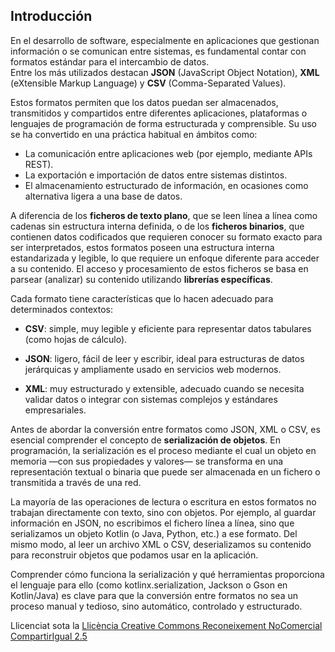 ## Introducción



<!--![ref1](formatos.png)-->

En el desarrollo de software, especialmente en aplicaciones que gestionan información o se comunican entre sistemas, es fundamental contar con formatos estándar para el intercambio de datos.   
Entre los más utilizados destacan **JSON** (JavaScript Object Notation), **XML** (eXtensible Markup Language) y **CSV** (Comma-Separated Values).




Estos formatos permiten que los datos puedan ser almacenados, transmitidos y compartidos entre diferentes aplicaciones, plataformas o lenguajes de programación de forma estructurada y comprensible. Su uso se ha convertido en una práctica habitual en ámbitos como:

- La comunicación entre aplicaciones web (por ejemplo, mediante APIs REST).
- La exportación e importación de datos entre sistemas distintos.
- El almacenamiento estructurado de información, en ocasiones como alternativa ligera a una base de datos.


A diferencia de los **ficheros de texto plano**, que se leen línea a línea como cadenas sin estructura interna definida, o de los **ficheros binarios**, que contienen datos codificados que requieren conocer su formato exacto para ser interpretados, estos formatos poseen una estructura interna estandarizada y legible, lo que requiere un enfoque diferente para acceder a su contenido. El acceso y procesamiento de estos ficheros se basa en parsear (analizar) su contenido utilizando **librerías específicas**.

Cada formato tiene características que lo hacen adecuado para determinados contextos:

- **CSV**: simple, muy legible y eficiente para representar datos tabulares (como hojas de cálculo).

- **JSON**: ligero, fácil de leer y escribir, ideal para estructuras de datos jerárquicas y ampliamente usado en servicios web modernos.

- **XML**: muy estructurado y extensible, adecuado cuando se necesita validar datos o integrar con sistemas complejos y estándares empresariales.



Antes de abordar la conversión entre formatos como JSON, XML o CSV, es esencial comprender el concepto de **serialización de objetos**. En programación, la serialización es el proceso mediante el cual un objeto en memoria —con sus propiedades y valores— se transforma en una representación textual o binaria que puede ser almacenada en un fichero o transmitida a través de una red.

La mayoría de las operaciones de lectura o escritura en estos formatos no trabajan directamente con texto, sino con objetos. Por ejemplo, al guardar información en JSON, no escribimos el fichero línea a línea, sino que serializamos un objeto Kotlin (o Java, Python, etc.) a ese formato. Del mismo modo, al leer un archivo XML o CSV, deserializamos su contenido para reconstruir objetos que podamos usar en la aplicación.

Comprender cómo funciona la serialización y qué herramientas proporciona el lenguaje para ello (como kotlinx.serialization, Jackson o Gson en Kotlin/Java) es clave para que la conversión entre formatos no sea un proceso manual y tedioso, sino automático, controlado y estructurado.

 



Llicenciat sota la  [Llicència Creative Commons Reconeixement NoComercial
CompartirIgual 2.5](http://creativecommons.org/licenses/by-nc-sa/2.5/)

